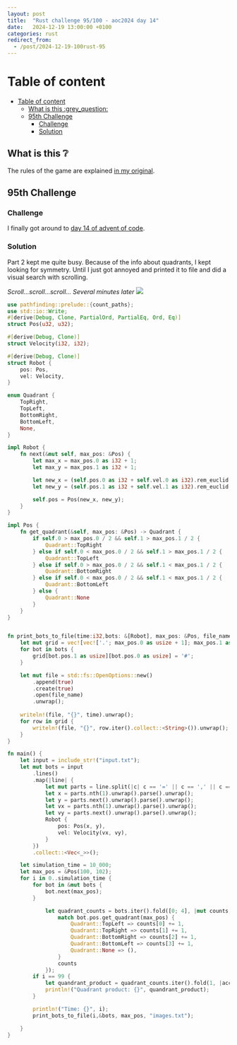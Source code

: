```yaml
---
layout: post
title:  "Rust challenge 95/100 - aoc2024 day 14"
date:   2024-12-19 13:00:00 +0100
categories: rust
redirect_from:
  - /post/2024-12-19-100rust-95
---
```



#  Table of content
- [Table of content](#table-of-content)
  - [What is this :grey\_question:](#what-is-this-grey_question)
  - [95th Challenge](#95th-challenge)
    - [Challenge](#challenge)
    - [Solution](#solution)

## What is this :grey_question: 

The rules of the game are explained [in my original](https://maebli.github.io/rust/2021/10/18/100rust.html). 

## 95th Challenge
### Challenge

I finally got around to [day 14 of advent of code](https://adventofcode.com/2024/day/14).  


### Solution

Part 2 kept me quite busy. Because of the info about quadrants, I kept looking for symmetry. Until I just got annoyed and printed it to file and did a visual search with scrolling. 

*Scroll...scroll...scroll...*
*Several minutes later*
![](/assets/img/tree.png)


```rust
use pathfinding::prelude::{count_paths};
use std::io::Write;
#[derive(Debug, Clone, PartialOrd, PartialEq, Ord, Eq)]
struct Pos(u32, u32);

#[derive(Debug, Clone)]
struct Velocity(i32, i32);

#[derive(Debug, Clone)]
struct Robot {
    pos: Pos,
    vel: Velocity,
}

enum Quadrant {
    TopRight,
    TopLeft,
    BottomRight,
    BottomLeft,
    None,
}

impl Robot {
    fn next(&mut self, max_pos: &Pos) {
        let max_x = max_pos.0 as i32 + 1;
        let max_y = max_pos.1 as i32 + 1;

        let new_x = (self.pos.0 as i32 + self.vel.0 as i32).rem_euclid(max_x) as u32;
        let new_y = (self.pos.1 as i32 + self.vel.1 as i32).rem_euclid(max_y) as u32;

        self.pos = Pos(new_x, new_y);
    }
}

impl Pos {
    fn get_quadrant(&self, max_pos: &Pos) -> Quadrant {
        if self.0 > max_pos.0 / 2 && self.1 > max_pos.1 / 2 {
            Quadrant::TopRight
        } else if self.0 < max_pos.0 / 2 && self.1 > max_pos.1 / 2 {
            Quadrant::TopLeft
        } else if self.0 > max_pos.0 / 2 && self.1 < max_pos.1 / 2 {
            Quadrant::BottomRight
        } else if self.0 < max_pos.0 / 2 && self.1 < max_pos.1 / 2 {
            Quadrant::BottomLeft
        } else {
            Quadrant::None
        }
    }
}


fn print_bots_to_file(time:i32,bots: &[Robot], max_pos: &Pos, file_name: &str) {
    let mut grid = vec![vec!['.'; max_pos.0 as usize + 1]; max_pos.1 as usize + 1];
    for bot in bots {
        grid[bot.pos.1 as usize][bot.pos.0 as usize] = '#';
    }

    let mut file = std::fs::OpenOptions::new()
        .append(true)
        .create(true)
        .open(file_name)
        .unwrap();
    
    writeln!(file, "{}", time).unwrap();
    for row in grid {
        writeln!(file, "{}", row.iter().collect::<String>()).unwrap();
    }
}

fn main() {
    let input = include_str!("input.txt");
    let mut bots = input
        .lines()
        .map(|line| {
            let mut parts = line.split(|c| c == '=' || c == ',' || c == ' ');
            let x = parts.nth(1).unwrap().parse().unwrap();
            let y = parts.next().unwrap().parse().unwrap();
            let vx = parts.nth(1).unwrap().parse().unwrap();
            let vy = parts.next().unwrap().parse().unwrap();
            Robot {
                pos: Pos(x, y),
                vel: Velocity(vx, vy),
            }
        })
        .collect::<Vec<_>>();

    let simulation_time = 10_000; 
    let max_pos = &Pos(100, 102);
    for i in 0..simulation_time {
        for bot in &mut bots {
            bot.next(max_pos);
        }

            let quadrant_counts = bots.iter().fold([0; 4], |mut counts, bot| {
                match bot.pos.get_quadrant(max_pos) {
                    Quadrant::TopLeft => counts[0] += 1,
                    Quadrant::TopRight => counts[1] += 1,
                    Quadrant::BottomRight => counts[2] += 1,
                    Quadrant::BottomLeft => counts[3] += 1,
                    Quadrant::None => (),
                }
                counts
            });
        if i == 99 {
            let quandrant_product = quadrant_counts.iter().fold(1, |acc, &count| acc * count);
            println!("Quadrant product: {}", quandrant_product);
        }

        println!("Time: {}", i);
        print_bots_to_file(i,&bots, max_pos, "images.txt");

    }
}


```
